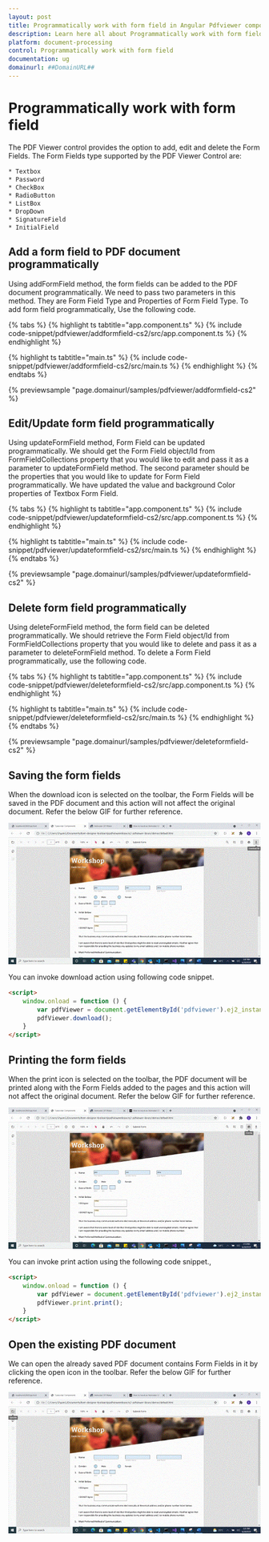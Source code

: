 ```yaml
---
layout: post
title: Programmatically work with form field in Angular Pdfviewer component | Syncfusion
description: Learn here all about Programmatically work with form field in Syncfusion Angular Pdfviewer component of Syncfusion Essential JS 2 and more.
platform: document-processing
control: Programmatically work with form field
documentation: ug
domainurl: ##DomainURL##
---
```


# Programmatically work with form field

The PDF Viewer control provides the option to add, edit and delete the Form Fields. The Form Fields type supported by the PDF Viewer Control are:

    * Textbox
    * Password
    * CheckBox
    * RadioButton
    * ListBox
    * DropDown
    * SignatureField
    * InitialField

## Add a form field to PDF document programmatically

Using addFormField method, the form fields can be added to the PDF document programmatically. We need to pass two parameters in this method. They are Form Field Type and Properties of Form Field Type. To add form field programmatically, Use the following code.

{% tabs %}
{% highlight ts tabtitle="app.component.ts" %}
{% include code-snippet/pdfviewer/addformfield-cs2/src/app.component.ts %}
{% endhighlight %}

{% highlight ts tabtitle="main.ts" %}
{% include code-snippet/pdfviewer/addformfield-cs2/src/main.ts %}
{% endhighlight %}
{% endtabs %}

{% previewsample "page.domainurl/samples/pdfviewer/addformfield-cs2" %}

## Edit/Update form field programmatically

Using updateFormField method, Form Field can be updated programmatically. We should get the Form Field object/Id from FormFieldCollections property that you would like to edit and pass it as a parameter to updateFormField method. The second parameter should be the properties that you would like to update for Form Field programmatically. We have updated the value and background Color properties of Textbox Form Field.

{% tabs %}
{% highlight ts tabtitle="app.component.ts" %}
{% include code-snippet/pdfviewer/updateformfield-cs2/src/app.component.ts %}
{% endhighlight %}

{% highlight ts tabtitle="main.ts" %}
{% include code-snippet/pdfviewer/updateformfield-cs2/src/main.ts %}
{% endhighlight %}
{% endtabs %}

{% previewsample "page.domainurl/samples/pdfviewer/updateformfield-cs2" %}

## Delete form field programmatically

Using deleteFormField method, the form field can be deleted programmatically. We should retrieve the Form Field object/Id from FormFieldCollections property that you would like to delete and pass it as a parameter to deleteFormField method. To delete a Form Field programmatically, use the following code.

{% tabs %}
{% highlight ts tabtitle="app.component.ts" %}
{% include code-snippet/pdfviewer/deleteformfield-cs2/src/app.component.ts %}
{% endhighlight %}

{% highlight ts tabtitle="main.ts" %}
{% include code-snippet/pdfviewer/deleteformfield-cs2/src/main.ts %}
{% endhighlight %}
{% endtabs %}

{% previewsample "page.domainurl/samples/pdfviewer/deleteformfield-cs2" %}

## Saving the form fields

When the download icon is selected on the toolbar, the Form Fields will be saved in the PDF document and this action will not affect the original document. Refer the below GIF for further reference.

![Alt text](../images/saveformfield.gif)

You can invoke download action using following code snippet.

```html
<script>
    window.onload = function () {
        var pdfViewer = document.getElementById('pdfviewer').ej2_instances[0];
        pdfViewer.download();
    }
</script>

```

## Printing the form fields

When the print icon is selected on the toolbar, the PDF document will be printed along with the Form Fields added to the pages and this action will not affect the original document. Refer the below GIF for further reference.

![Alt text](../images/printformfield.gif)

You can invoke print action using the following code snippet.,

```html
<script>
    window.onload = function () {
        var pdfViewer = document.getElementById('pdfviewer').ej2_instances[0];
        pdfViewer.print.print();
    }
</script>

```

## Open the existing PDF document

We can open the already saved PDF document contains Form Fields in it by clicking the open icon in the toolbar. Refer the below GIF for further reference.

![Alt text](../images/openexistingpdf.gif)